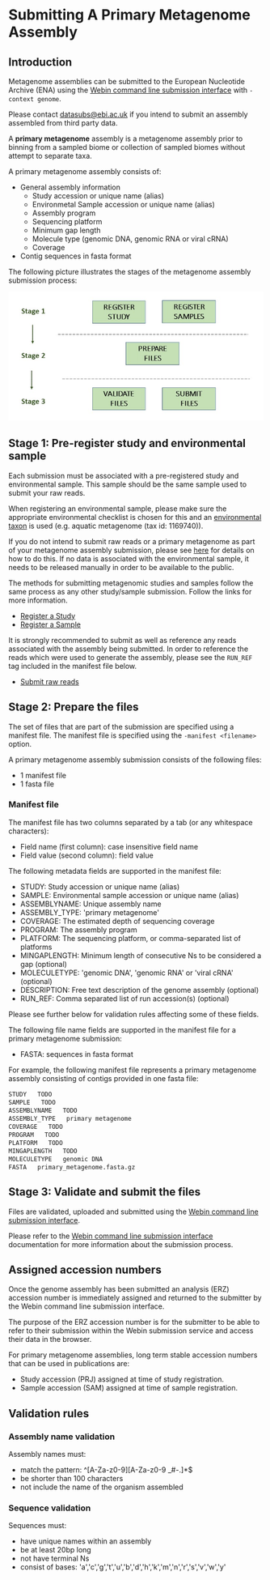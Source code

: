 # Submitting A Primary Metagenome Assembly

## Introduction

Metagenome assemblies can be submitted to the European Nucleotide Archive (ENA) using the [Webin command line submission interface](../../general-guide/webin-cli.html) with `-context genome`.

Please contact datasubs@ebi.ac.uk if you intend to submit an assembly assembled from third party data.

A **primary metagenome** assembly is a metagenome assembly prior to binning from a sampled biome or collection of sampled biomes without attempt to separate taxa.

A primary metagenome assembly consists of:
- General assembly information
   - Study accession or unique name (alias)
   - Environmetal Sample accession or unique name (alias)
   - Assembly program
   - Sequencing platform
   - Minimum gap length
   - Molecule type (genomic DNA, genomic RNA or viral cRNA)
   - Coverage
- Contig sequences in fasta format

The following picture illustrates the stages of the metagenome assembly submission process:

![Submission process](../../images/webin-cli_04.png)

## Stage 1: Pre-register study and environmental sample

Each submission must be associated with a pre-registered study and environmental sample. This sample should be the same sample used to submit your raw reads.

When registering an environmental sample, please make sure the appropriate environmental checklist is chosen for this and an [environmental taxon](../../faq/taxonomy.html#environmental-biome-level-taxonomy) is used (e.g. aquatic metagenome (tax id: 1169740)).

If you do not intend to submit raw reads or a primary metagenome as part of your metagenome assembly submission, please see [here](../../faq/metagenomes.html#how-do-i-submit-metagenome-assemblies-without-raw-data-or-primary-assemblies-to-point-to) for details on how to do this. If no data is associated with the environmental sample, it needs to be released manually in order to be available to the public.

The methods for submitting metagenomic studies and samples follow the same process as any other study/sample submission. Follow the links for more information.

- [Register a Study](../../study.html)
- [Register a Sample](../../samples.html)

It is strongly recommended to submit as well as reference any reads associated with the assembly being submitted.
In order to reference the reads which were used to generate the assembly, please see the `RUN_REF` tag included in the manifest file below.

- [Submit raw reads](../reads.html)

## Stage 2: Prepare the files

The set of files that are part of the submission are specified using a manifest file.
The manifest file is specified using the `-manifest <filename>` option.

A primary metagenome assembly submission consists of the following files:

- 1 manifest file
- 1 fasta file

### Manifest file

The manifest file has two columns separated by a tab (or any whitespace characters):
- Field name (first column): case insensitive field name
- Field value (second column): field value

The following metadata fields are supported in the manifest file:

- STUDY: Study accession or unique name (alias)
- SAMPLE: Environmental sample accession or unique name (alias)
- ASSEMBLYNAME: Unique assembly name
- ASSEMBLY_TYPE: 'primary metagenome'
- COVERAGE: The estimated depth of sequencing coverage
- PROGRAM: The assembly program
- PLATFORM: The sequencing platform, or comma-separated list of platforms
- MINGAPLENGTH: Minimum length of consecutive Ns to be considered a gap (optional)
- MOLECULETYPE: 'genomic DNA', 'genomic RNA' or 'viral cRNA' (optional)
- DESCRIPTION: Free text description of the genome assembly (optional)
- RUN_REF: Comma separated list of run accession(s) (optional)

Please see further below for validation rules affecting some of these fields.

The following file name fields are supported in the manifest file for a primary metagenome submission:

- FASTA: sequences in fasta format

For example, the following manifest file represents a primary metagenome assembly consisting of contigs provided in one fasta file:

```
STUDY   TODO
SAMPLE   TODO
ASSEMBLYNAME   TODO
ASSEMBLY_TYPE   primary metagenome
COVERAGE   TODO
PROGRAM   TODO
PLATFORM   TODO
MINGAPLENGTH   TODO
MOLECULETYPE   genomic DNA
FASTA   primary_metagenome.fasta.gz
```

## Stage 3: Validate and submit the files

Files are validated, uploaded and submitted using the [Webin command line submission interface](../../general-guide/webin-cli.html).

Please refer to the [Webin command line submission interface](../../general-guide/webin-cli.html) documentation for more information about the submission process.

## Assigned accession numbers

Once the genome assembly has been submitted an analysis (ERZ) accession number is immediately assigned and returned to the submitter by the Webin command line submission interface.

The purpose of the ERZ accession number is for the submitter to be able to refer to their submission within the Webin submission service and access their data in the browser.

For primary metagenome assemblies, long term stable accession numbers that can be used in publications are:

- Study accession (PRJ) assigned at time of study registration.
- Sample accession (SAM) assigned at time of sample registration.

## Validation rules

### Assembly name validation

Assembly names must:
- match the pattern: ^\[A-Za-z0-9\]\[A-Za-z0-9 _#\-\.]*$
- be shorter than 100 characters
- not include the name of the organism assembled

### Sequence validation

Sequences must:
- have unique names within an assembly
- be at least 20bp long
- not have terminal Ns
- consist of bases: 'a','c','g','t','u','b','d','h','k','m','n','r','s','v','w','y'
